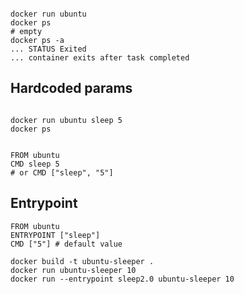 ```terminal

docker run ubuntu
docker ps
# empty
docker ps -a
... STATUS Exited
... container exits after task completed
```

## Hardcoded params
```terminal

docker run ubuntu sleep 5
docker ps
```

```terminal

FROM ubuntu
CMD sleep 5
# or CMD ["sleep", "5"]
```

## Entrypoint
```terminal
FROM ubuntu
ENTRYPOINT ["sleep"]
CMD ["5"] # default value
```

```terminal
docker build -t ubuntu-sleeper .
docker run ubuntu-sleeper 10
docker run --entrypoint sleep2.0 ubuntu-sleeper 10
```